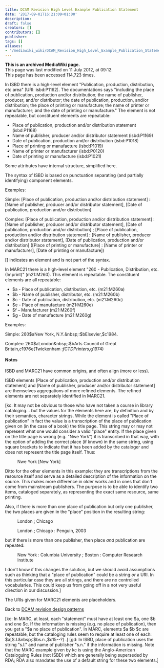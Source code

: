 ```yaml
---
title: DCAM Revision High Level Example Publication Statement
date: '2017-09-01T16:21:09+01:00'
description: 
draft: false
creators: []
contributors: []
publisher: 
tags: []
aliases:
- "/mediawiki_wiki/DCAM_Revision_High_Level_Example_Publication_Statement.html"
---
```


 **This is an archived MediaWiki page.**  
This page was last modified on 11 July 2012, at 09:12.  
This page has been accessed 114,723 times.

In ISBD there is a high-level element "Publication, production, distribution, etc area" (URI: isbd:P1162). The documentations says "including the place of publication, production and/or distribution; the name of publisher, producer, and/or distributor; the date of publication, production, and/or distribution; the place of printing or manufacture; the name of printer or manufacturer; and the date of printing or manufacture." The element is not repeatable, but constituent elements are repeatable:

- Place of publication, production and/or distribution statement (isbd:P1168)
- Name of publisher, producer and/or distributor statement (isbd:P1169)
- Date of publication, production and/or distribution (isbd:P1018)
- Place of printing or manufacture (isbd:P1019)
- Name of printer or manufacturer (isbd:P0120)
- Date of printing or manufacture (isbd:P1021)

Some attributes have internal structure, simplified here.

The syntax of ISBD is based on punctuation separating (and partially identifying) component elements.

Examples:

Simple: [Place of publication, production and/or distribution statement]&nbsp;: [Name of publisher, producer and/or distributor statement], [Date of publication, production and/or distribution]

Complex: [Place of publication, production and/or distribution statement]&nbsp;: [Name of publisher, producer and/or distributor statement], [Date of publication, production and/or distribution]&nbsp;; [Place of publication, production and/or distribution statement]&nbsp;: [Name of publisher, producer and/or distributor statement], [Date of publication, production and/or distribution] ([Place of printing or manufacture]&nbsp;: [Name of printer or manufacturer], [Date of printing or manufacture])

[] indicates an element and is not part of the syntax.

In MARC21 there is a high-level element "260 - Publication, Distribution, etc. (Imprint)" (m21:M260). This element is repeatable. The constituent elements are all repeatable:

- $a - Place of publication, distribution, etc. (m21:M260a)
- $b - Name of publisher, distributor, etc. (m21:M260b)
- $c - Date of publication, distribution, etc. (m21:M260c)
- $e - Place of manufacture (m21:M260e)
- $f – Manufacturer (m21:M260f)
- $g - Date of manufacture (m21:M260g)

Examples:

Simple: 260$aNew York, N.Y.&nbsp;:$bElsevier,$c1984.

Complex: 260$aLondon&nbsp;:$bArts Council of Great Britain,$c1976$e(Twickenham&nbsp;:$fCTD Printers,$g1974)

#### Notes 

ISBD and MARC21 have common origins, and often align (more or less).

ISBD elements [Place of publication, production and/or distribution statement] and [Name of publisher, producer and/or distributor statement] are themselves aggregations of more refined elements. The refined elements are not separately identified in MARC21.

[kc: It may not be obvious to those who have not taken a course in library cataloging... but the values for the elements here are, by definition and by their semantics, character strings. While the element is called "Place of publication" in fact the value is a transcription of the place of publication given on (in the case of a book) the title page. This string may or may not represent what one would consider a valid "place" entity. If the place given on the title page is wrong (e.g. "Nwe York") it is transcribed in that way, with the option of adding the correct place (if known) in the same string, using square brackets to indicate that it has been added by the cataloger and does not represent the title page itself. Thus:

<dl><dd>Nwe York [New York]
</dd></dl>


Ditto for the other elements in this example: they are transcriptions from the resource itself and serve as a detailed description of the information on the source. This makes more difference in older works and in ones that don't come from mainstream publishers. The purpose is to be able to identify two items, cataloged separately, as representing the exact same resource, same printing.

Also, if there is more than one place of publication but only one publisher, the two places are given in the "place" position in the resulting string:

<dl><dd>London ; Chicago
</dd></dl>
<dl><dd>London ; Chicago : Penguin, 2003
</dd></dl>


but if there is more than one publisher, then place _and_ publication are repeated:

<dl><dd>New York : Columbia University ; Boston : Computer Research Institute
</dd></dl>


I don't know if this changes the solution, but we should avoid assumptions such as thinking that a "place of publication" could be a string _or_ a URI. In this particular case they are all strings, and there are no controlled vocabularies. This could keep us from going off in a not very useful direction in our discussion.]

The URIs given for MARC21 elements are placeholders.

Back to [DCAM revision design patterns](/mediawiki_wiki/DCAM_Revision_Design_Patterns.md)

[kc: In MARC, at least, each "statement" must have at least one $a, one $b and one $c. If the information is missing (e.g. no place of publication), then you get a "$a no place of publication". In MARC, elements $a $b $c are repeatable, but the cataloging rules seem to require at least one of each: $a[S.l.&nbsp;:$bs.n.,$c15--?] .] [gd: In ISBD, place of publication uses the string "s.l." and name of publisher "s.n." if the information is missing. Note that the MARC example given by kc is using the Anglo-American Cataloguing Rules (not ISBD) which are generally being superseded by RDA; RDA also mandates the use of a default string for these two elements.]

